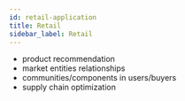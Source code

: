 ```yaml
---
id: retail-application
title: Retail
sidebar_label: Retail
---
```


- product recommendation
- market entities relationships
- communities/components in users/buyers
- supply chain optimization

